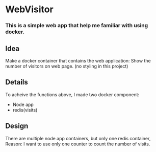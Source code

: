 # WebVisitor

### This is a simple web app that help me familiar with using docker.

## Idea
Make a docker container that contains the web application: 
  Show the number of visitors on web page. 
  (no styling in this project)
  
## Details
To acheive the functions above, I made two docker component: 
* Node app
* redis(visits)
  
## Design
There are multiple node app containers, but only one redis container, 
Reason:
    I want to use only one counter to count the number of visits.
